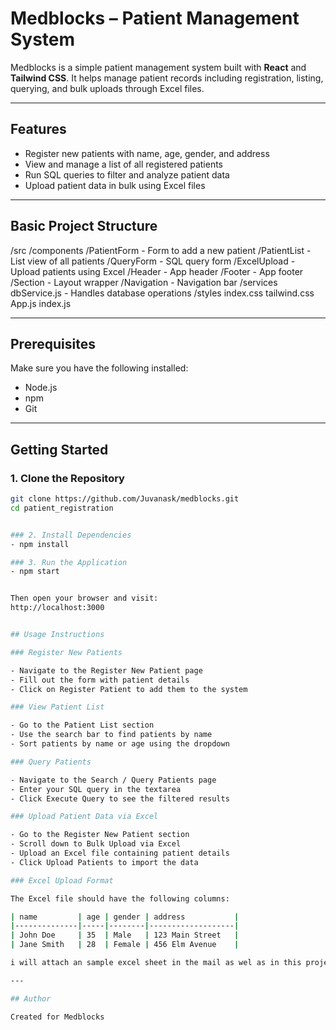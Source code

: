 # Medblocks – Patient Management System

Medblocks is a simple patient management system built with **React** and **Tailwind CSS**. It helps manage patient records including registration, listing, querying, and bulk uploads through Excel files.

---

## Features

- Register new patients with name, age, gender, and address  
- View and manage a list of all registered patients  
- Run SQL queries to filter and analyze patient data  
- Upload patient data in bulk using Excel files  

---

## Basic Project Structure

/src
/components
/PatientForm - Form to add a new patient
/PatientList - List view of all patients
/QueryForm - SQL query form
/ExcelUpload - Upload patients using Excel
/Header - App header
/Footer - App footer
/Section - Layout wrapper
/Navigation - Navigation bar
/services
dbService.js - Handles database operations
/styles
index.css
tailwind.css
App.js
index.js


---

## Prerequisites

Make sure you have the following installed:

- Node.js  
- npm
- Git

---

## Getting Started

### 1. Clone the Repository

```bash
git clone https://github.com/Juvanask/medblocks.git
cd patient_registration


### 2. Install Dependencies
- npm install

### 3. Run the Application 
- npm start


Then open your browser and visit:
http://localhost:3000


## Usage Instructions

### Register New Patients

- Navigate to the Register New Patient page  
- Fill out the form with patient details  
- Click on Register Patient to add them to the system  

### View Patient List

- Go to the Patient List section  
- Use the search bar to find patients by name  
- Sort patients by name or age using the dropdown  

### Query Patients

- Navigate to the Search / Query Patients page  
- Enter your SQL query in the textarea  
- Click Execute Query to see the filtered results  

### Upload Patient Data via Excel

- Go to the Register New Patient section  
- Scroll down to Bulk Upload via Excel  
- Upload an Excel file containing patient details  
- Click Upload Patients to import the data  

### Excel Upload Format

The Excel file should have the following columns:

| name         | age | gender | address           |
|--------------|-----|--------|-------------------|
| John Doe     | 35  | Male   | 123 Main Street   |
| Jane Smith   | 28  | Female | 456 Elm Avenue    |

i will attach an sample excel sheet in the mail as wel as in this project as sample-patients.xlsx in the "sample" folder

---

## Author

Created for Medblocks
